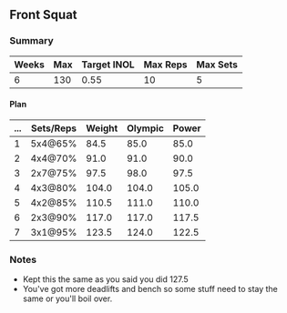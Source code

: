 ## Front Squat

### Summary

Weeks | Max | Target INOL | Max Reps | Max Sets
--- | --- | --- | --- | ---
6 | 130 | 0.55 | 10 | 5

#### Plan

 ... | Sets/Reps | Weight | Olympic | Power
--- | --- | --- | --- | ---
1 | 5x4@65% | 84.5 | 85.0 | 85.0
2 | 4x4@70% | 91.0 | 91.0 | 90.0
3 | 2x7@75% | 97.5 | 98.0 | 97.5
4 | 4x3@80% | 104.0 | 104.0 | 105.0
5 | 4x2@85% | 110.5 | 111.0 | 110.0
6 | 2x3@90% | 117.0 | 117.0 | 117.5
7 | 3x1@95% | 123.5 | 124.0 | 122.5

### Notes

- Kept this the same as you said you did 127.5
- You've got more deadlifts and bench so some stuff need to stay the same or you'll boil over.

